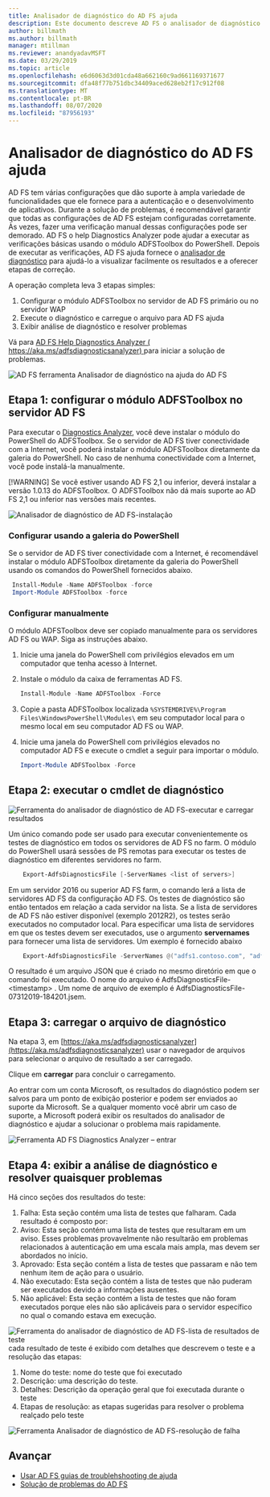 ```yaml
---
title: Analisador de diagnóstico do AD FS ajuda
description: Este documento descreve AD FS o analisador de diagnóstico de ajuda e como ele pode executar as verificações básicas usando o módulo do PowerShell de diagnóstico de AD FS.
author: billmath
ms.author: billmath
manager: mtillman
ms.reviewer: anandyadavMSFT
ms.date: 03/29/2019
ms.topic: article
ms.openlocfilehash: e6d6063d3d01cda48a662160c9ad661169371677
ms.sourcegitcommit: dfa48f77b751dbc34409aced628eb2f17c912f08
ms.translationtype: MT
ms.contentlocale: pt-BR
ms.lasthandoff: 08/07/2020
ms.locfileid: "87956193"
---
```

# <a name="ad-fs-help-diagnostics-analyzer"></a>Analisador de diagnóstico do AD FS ajuda

AD FS tem várias configurações que dão suporte à ampla variedade de funcionalidades que ele fornece para a autenticação e o desenvolvimento de aplicativos. Durante a solução de problemas, é recomendável garantir que todas as configurações de AD FS estejam configuradas corretamente. Às vezes, fazer uma verificação manual dessas configurações pode ser demorado. AD FS o help Diagnostics Analyzer pode ajudar a executar as verificações básicas usando o módulo ADFSToolbox do PowerShell. Depois de executar as verificações, AD FS ajuda fornece o [analisador de diagnóstico](https://aka.ms/adfsdiagnosticsanalyzer) para ajudá-lo a visualizar facilmente os resultados e a oferecer etapas de correção.

A operação completa leva 3 etapas simples:

1. Configurar o módulo ADFSToolbox no servidor de AD FS primário ou no servidor WAP
2. Execute o diagnóstico e carregue o arquivo para AD FS ajuda
3. Exibir análise de diagnóstico e resolver problemas

Vá para [AD FS Help Diagnostics Analyzer ( https://aka.ms/adfsdiagnosticsanalyzer) ](https://aka.ms/adfsdiagnosticsanalyzer) para iniciar a solução de problemas.

![AD FS ferramenta Analisador de diagnóstico na ajuda do AD FS](media/ad-fs-diagonostics-analyzer/home.png)

## <a name="step-1-setup-the-adfstoolbox-module-on-ad-fs-server"></a>Etapa 1: configurar o módulo ADFSToolbox no servidor AD FS

Para executar o [Diagnostics Analyzer](https://aka.ms/adfsdiagnosticsanalyzer), você deve instalar o módulo do PowerShell do ADFSToolbox. Se o servidor de AD FS tiver conectividade com a Internet, você poderá instalar o módulo ADFSToolbox diretamente da galeria do PowerShell. No caso de nenhuma conectividade com a Internet, você pode instalá-la manualmente.

[!WARNING]
Se você estiver usando AD FS 2,1 ou inferior, deverá instalar a versão 1.0.13 do ADFSToolbox. O ADFSToolbox não dá mais suporte ao AD FS 2,1 ou inferior nas versões mais recentes.

![Analisador de diagnóstico de AD FS-instalação](media/ad-fs-diagonostics-analyzer/step1_v2.png)

### <a name="setup-using-powershell-gallery"></a>Configurar usando a galeria do PowerShell

Se o servidor de AD FS tiver conectividade com a Internet, é recomendável instalar o módulo ADFSToolbox diretamente da galeria do PowerShell usando os comandos do PowerShell fornecidos abaixo.

   ```powershell
    Install-Module -Name ADFSToolbox -force
    Import-Module ADFSToolbox -force
   ```

### <a name="setup-manually"></a>Configurar manualmente

O módulo ADFSToolbox deve ser copiado manualmente para os servidores AD FS ou WAP. Siga as instruções abaixo.

1. Inicie uma janela do PowerShell com privilégios elevados em um computador que tenha acesso à Internet.
2. Instale o módulo da caixa de ferramentas AD FS.

    ```powershell
    Install-Module -Name ADFSToolbox -Force
    ```
3. Copie a pasta ADFSToolbox localizada `%SYSTEMDRIVE%\Program Files\WindowsPowerShell\Modules\` em seu computador local para o mesmo local em seu computador AD FS ou WAP.

4. Inicie uma janela do PowerShell com privilégios elevados no computador AD FS e execute o cmdlet a seguir para importar o módulo.

    ```powershell
    Import-Module ADFSToolbox -Force
    ```

## <a name="step-2-execute-the-diagnostics-cmdlet"></a>Etapa 2: executar o cmdlet de diagnóstico

![Ferramenta do analisador de diagnóstico de AD FS-executar e carregar resultados](media/ad-fs-diagonostics-analyzer/step2_v2.png)

Um único comando pode ser usado para executar convenientemente os testes de diagnóstico em todos os servidores de AD FS no farm. O módulo do PowerShell usará sessões de PS remotas para executar os testes de diagnóstico em diferentes servidores no farm.

```powershell
    Export-AdfsDiagnosticsFile [-ServerNames <list of servers>]
```

Em um servidor 2016 ou superior AD FS farm, o comando lerá a lista de servidores AD FS da configuração AD FS. Os testes de diagnóstico são então tentados em relação a cada servidor na lista. Se a lista de servidores de AD FS não estiver disponível (exemplo 2012R2), os testes serão executados no computador local. Para especificar uma lista de servidores em que os testes devem ser executados, use o argumento **servernames** para fornecer uma lista de servidores. Um exemplo é fornecido abaixo

```powershell
    Export-AdfsDiagnosticsFile -ServerNames @("adfs1.contoso.com", "adfs2.contoso.com")
```

O resultado é um arquivo JSON que é criado no mesmo diretório em que o comando foi executado. O nome do arquivo é AdfsDiagnosticsFile- \<timestamp\> . Um nome de arquivo de exemplo é AdfsDiagnosticsFile-07312019-184201.jsem.

## <a name="step-3-upload-the-diagnostics-file"></a>Etapa 3: carregar o arquivo de diagnóstico

Na etapa 3, em [https://aka.ms/adfsdiagnosticsanalyzer](https://aka.ms/adfsdiagnosticsanalyzer) usar o navegador de arquivos para selecionar o arquivo de resultado a ser carregado.

Clique em **carregar** para concluir o carregamento.

Ao entrar com um conta Microsoft, os resultados do diagnóstico podem ser salvos para um ponto de exibição posterior e podem ser enviados ao suporte da Microsoft. Se a qualquer momento você abrir um caso de suporte, a Microsoft poderá exibir os resultados do analisador de diagnóstico e ajudar a solucionar o problema mais rapidamente.

![Ferramenta AD FS Diagnostics Analyzer – entrar](media/ad-fs-diagonostics-analyzer/sign_in_step.png)

## <a name="step-4-view-diagnostics-analysis-and-resolve-any-issues"></a>Etapa 4: exibir a análise de diagnóstico e resolver quaisquer problemas

Há cinco seções dos resultados do teste:

1. Falha: Esta seção contém uma lista de testes que falharam. Cada resultado é composto por:
2. Aviso: Esta seção contém uma lista de testes que resultaram em um aviso. Esses problemas provavelmente não resultarão em problemas relacionados à autenticação em uma escala mais ampla, mas devem ser abordados no início.
3. Aprovado: Esta seção contém a lista de testes que passaram e não tem nenhum item de ação para o usuário.
4. Não executado: Esta seção contém a lista de testes que não puderam ser executados devido a informações ausentes.
5. Não aplicável: Esta seção contém a lista de testes que não foram executados porque eles não são aplicáveis para o servidor específico no qual o comando estava em execução.

![Ferramenta do analisador de diagnóstico de AD FS-lista de resultados de teste ](media/ad-fs-diagonostics-analyzer/step3a_v3.png) cada resultado de teste é exibido com detalhes que descrevem o teste e a resolução das etapas:

1. Nome do teste: nome do teste que foi executado
2. Descrição: uma descrição do teste.
3. Detalhes: Descrição da operação geral que foi executada durante o teste
4. Etapas de resolução: as etapas sugeridas para resolver o problema realçado pelo teste

![Ferramenta Analisador de diagnóstico de AD FS-resolução de falha](media/ad-fs-diagonostics-analyzer/step3b_v3.png)

## <a name="next"></a>Avançar

- [Usar AD FS guias de troublehshooting de ajuda](https://aka.ms/adfshelp/troubleshooting )
- [Solução de problemas do AD FS](ad-fs-tshoot-overview.md)
